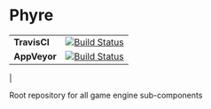 # Phyre
| | |
|----------|---------------------------------------------------------------------|
| **TravisCI** 	| [![Build Status](https://travis-ci.org/itsbriany/GameEngine.svg?branch=master)](https://travis-ci.org/itsbriany/GameEngine)|
| **AppVeyor**  | [![Build Status](https://ci.appveyor.com/api/projects/status/qx3frs5weab3iptm/branch/master?svg=true)](https://ci.appveyor.com/project/itsbriany/GameEngine)|
|

Root repository for all game engine sub-components

